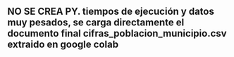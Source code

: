 ## NO SE CREA PY. tiempos de ejecución y datos muy pesados, se carga directamente el documento final cifras_poblacion_municipio.csv extraido en google colab